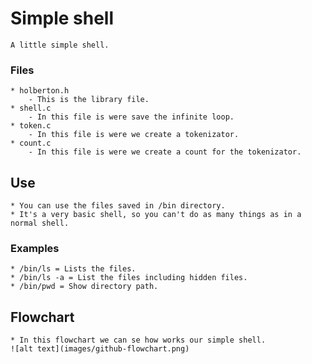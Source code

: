 # Simple shell
	A little simple shell.
### Files
	* holberton.h
		- This is the library file.
	* shell.c
		- In this file is were save the infinite loop.
	* token.c
		- In this file is were we create a tokenizator.
	* count.c
		- In this file is were we create a count for the tokenizator.
## Use
	* You can use the files saved in /bin directory.
	* It's a very basic shell, so you can't do as many things as in a normal shell.
### Examples
	* /bin/ls = Lists the files.
	* /bin/ls -a = List the files including hidden files.
	* /bin/pwd = Show directory path.
## Flowchart
	* In this flowchart we can se how works our simple shell.
	![alt text](images/github-flowchart.png)